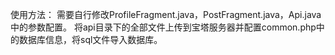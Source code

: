 使用方法：
需要自行修改ProfileFragment.java，PostFragment.java，Api.java中的参数配置。
将api目录下的全部文件上传到宝塔服务器并配置common.php中的数据库信息，将sql文件导入数据库。
